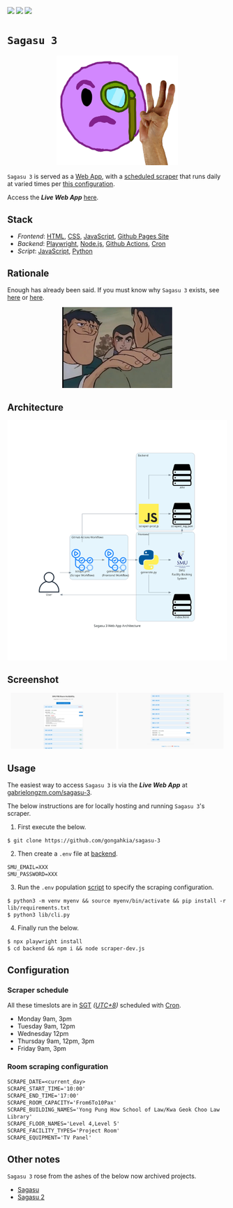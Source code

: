 [![](https://img.shields.io/badge/sagasu_3.0.0-passing-green)](https://github.com/gongahkia/sagasu-3/releases/tag/1.0.0)
![](https://github.com/gongahkia/sagasu-3/actions/workflows/scrape.yml/badge.svg)
![](https://github.com/gongahkia/sagasu-3/actions/workflows/generate.yml/badge.svg)

# `Sagasu 3`

<p align="center">
    <img src="./asset/logo/three_logo.png" width=55% height=55%>
</p>

`Sagasu 3` is served as a [Web App](./.github/workflows/generate.yml), with a [scheduled scraper](./.github/workflows/scrape.yml) that runs daily at varied times per [this configuration](#configuration).

Access the ***Live Web App*** [here](#usage).

## Stack

* *Frontend*: [HTML](https://developer.mozilla.org/en-US/docs/Web/HTML), [CSS](https://developer.mozilla.org/en-US/docs/Web/CSS), [JavaScript](https://developer.mozilla.org/en-US/docs/Web/JavaScript), [Github Pages Site](https://docs.github.com/en/pages/getting-started-with-github-pages/creating-a-github-pages-site)
* *Backend*: [Playwright](https://github.com/microsoft/playwright), [Node.js](https://nodejs.org/en), [Github Actions](https://docs.github.com/en/actions), [Cron](https://www.ibm.com/docs/en/db2/11.5.x?topic=task-unix-cron-format)
* *Script*: [JavaScript](https://developer.mozilla.org/en-US/docs/Web/JavaScript), [Python](https://www.python.org/)

## Rationale

Enough has already been said. If you must know why `Sagasu 3` exists, see [here](https://github.com/gongahkia/sagasu#rationale) or [here](https://github.com/gongahkia/sagasu-2#rationale).

<div align="center">
    <img src="./asset/reference/enough.webp" width="50%">
</div>


## Architecture

![](./asset/reference/architecture.png)

## Screenshot

<div align="center">
    <img src="./asset/reference/1.png" width="48%">
    <img src="./asset/reference/2.png" width="48%">
</div>

## Usage

The easiest way to access `Sagasu 3` is via the ***Live Web App*** at [gabrielongzm.com/sagasu-3](https://gabrielongzm.com/sagasu-3/).

The below instructions are for locally hosting and running `Sagasu 3`'s scraper.

1. First execute the below.

```console
$ git clone https://github.com/gongahkia/sagasu-3 
```

2. Then create a `.env` file at [backend](./backend/).

```env
SMU_EMAIL=XXX
SMU_PASSWORD=XXX
```

3. Run the `.env` population [script](./lib/cli.py) to specify the scraping configuration.

```console
$ python3 -m venv myenv && source myenv/bin/activate && pip install -r lib/requirements.txt
$ python3 lib/cli.py
```

4. Finally run the below.

```
$ npx playwright install
$ cd backend && npm i && node scraper-dev.js
```

## Configuration

### Scraper schedule

All these timeslots are in [SGT](https://www.timeanddate.com/time/zones/sgt) *([UTC+8](https://www.timeanddate.com/worldclock/timezone/utc8))* scheduled with [Cron](https://www.ibm.com/docs/en/db2/11.5.x?topic=task-unix-cron-format).

* Monday 9am, 3pm
* Tuesday 9am, 12pm
* Wednesday 12pm
* Thursday 9am, 12pm, 3pm
* Friday 9am, 3pm

### Room scraping configuration

```env
SCRAPE_DATE=<current_day>
SCRAPE_START_TIME='10:00'
SCRAPE_END_TIME='17:00'
SCRAPE_ROOM_CAPACITY='From6To10Pax'
SCRAPE_BUILDING_NAMES='Yong Pung How School of Law/Kwa Geok Choo Law Library'
SCRAPE_FLOOR_NAMES='Level 4,Level 5'
SCRAPE_FACILITY_TYPES='Project Room'
SCRAPE_EQUIPMENT='TV Panel'
```

## Other notes

`Sagasu 3` rose from the ashes of the below now archived projects.

* [Sagasu](https://github.com/gongahkia/sagasu)
* [Sagasu 2](https://github.com/gongahkia/sagasu-2)

